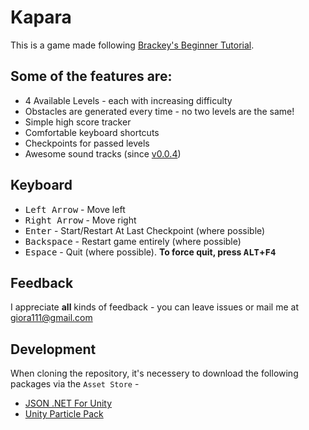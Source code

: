 # Kapara
This is a game made following [Brackey's Beginner Tutorial](https://www.youtube.com/watch?v=j48LtUkZRjU&index=1&list=PLPV2KyIb3jR5QFsefuO2RlAgWEz6EvVi6).

## Some of the features are:
* 4 Available Levels - each with increasing difficulty
* Obstacles are generated every time - no two levels are the same!
* Simple high score tracker
* Comfortable keyboard shortcuts
* Checkpoints for passed levels
* Awesome sound tracks (since [v0.0.4](https://github.com/gioragutt/unity-kapara-game/releases/tag/v0.0.4))

## Keyboard
* <kbd>Left Arrow</kbd> - Move left
* <kbd>Right Arrow</kbd> - Move right
* <kbd>Enter</kbd> - Start/Restart At Last Checkpoint (where possible)
* <kbd>Backspace</kbd> - Restart game entirely (where possible)
* <kbd>Espace</kbd> - Quit (where possible). **To force quit, press <kbd>ALT</kbd>+<kbd>F4</kbd>**

## Feedback
I appreciate **all** kinds of feedback - you can leave issues or mail me at giora111@gmail.com

## Development
When cloning the repository, it's necessery to download the following packages via the `Asset Store` -
* [JSON .NET For Unity](https://assetstore.unity.com/packages/tools/input-management/json-net-for-unity-11347)
* [Unity Particle Pack](https://assetstore.unity.com/packages/essentials/asset-packs/unity-particle-pack-73777)